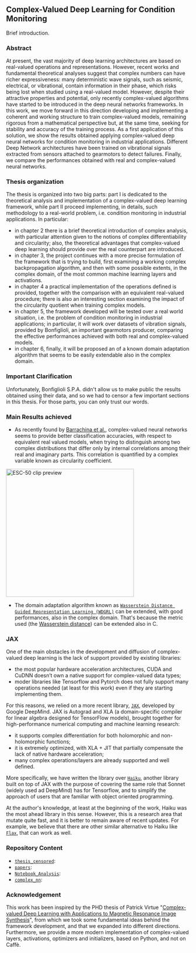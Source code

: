 ## Complex-Valued Deep Learning for Condition Monitoring

Brief introduction.

### Abstract

At present, the vast majority of deep learning architectures are based on real-valued operations and representations. However, recent works and fundamental theoretical analyses suggest that complex numbers can have richer expressiveness: many deterministic wave signals, such as seismic, electrical, or vibrational, contain information in their phase, which risks being lost when studied using a real-valued model. However, despite their attractive properties and potential, only recently complex-valued algorithms have started to be introduced in the deep neural networks frameworks.
In this work, we move forward in this direction developing and implementing a coherent and working structure to train complex-valued models, remaining rigorous from a mathematical perspective but, at the same time, seeking for stability and accuracy of the training process.
As a first application of this solution, we show the results obtained applying complex-valued deep neural networks for condition monitoring in industrial applications. Different Deep Network architectures have been trained on vibrational signals extracted from sensors attached to gearmotors to detect failures. Finally, we compare the performances obtained with real and complex-valued neural networks.

### Thesis organization

The thesis is organized into two big parts: part I is dedicated to the theoretical analysis and implementation of a complex-valued deep learning framework, while part II proceed implementing, in details, such methodology to a real-world problem, i.e. condition monitoring in industrial applications. 
In particular:
* in chapter 2 there is a brief theoretical introduction of complex analysis, with particular attention given to the notions of complex differentiability and circularity; also, the theoretical advantages that complex-valued deep learning should provide over the real counterpart are introduced.
* in chapter 3, the project continues with a more precise formulation of the framework that is trying to build, first examining a working complex backpropagation algorithm, and then with some possible extents, in the complex domain, of the most common machine learning layers and activations.
* in chapter 4 a practical implementation of the operations defined is provided, together with the comparison with an equivalent real-valued procedure; there is also an interesting section examining the impact of the circularity quotient when training complex models.
* in chapter 5, the framework developed will be tested over a real world situation, i.e. the problem of condition monitoring in industrial applications; in particular, it will work over datasets of vibration signals, provided by Bonfiglioli, an important gearmotors producer, comparing the effective performances achieved with both real and complex-valued models.
* in chapter 6, finally, it will be proposed an of a known domain adaptation algorithm that seems to be easily extendable also in the complex domain.

### Important Clarification

Unfortunately, Bonfiglioli S.P.A. didn't allow us to make public the results obtained using their data, and so we had to censor a few important sections in this thesis. For those parts, you can only trust our words.

### Main Results achieved

* As recently found by [Barrachina et al.](https://arxiv.org/abs/2009.08340v2), complex-valued neural networks seems to provide better classification accuracies, with respect to equivalent real valued models, when trying to distinguish among two complex distributions that differ only by internal correlations among their real and imaginary parts. This correlation is quantified by a complex variable known as circularity coefficient.
<img src="circularity_results.png" alt="ESC-50 clip preview" title="ESC-50 clip preview" align="center" width=350 />

* The domain adaptation algorithm known as [`Wasserstein Distance Guided Representation Learning (WDGRL)`](https://arxiv.org/abs/1707.01217) can be extended, with good performances, also in the complex domain. That's because the metric used (the [Wasserstein distance](https://en.wikipedia.org/wiki/Wasserstein_metric)) can be extended also in C.

### JAX

One of the main obstacles in the development and diffusion of complex-valued deep learning is the lack of support provided by existing libraries:
* the most popular hardware acceleration architectures, CUDA and CuDNN doesn’t own a native support for complex-valued data types;
* moder libraries like Tensorflow and Pytorch does not fully support many operations needed (at least for this work) even if they are starting implementing them.

For this reasons, we relied on a more recent library, [`JAX`](https://github.com/google/jax), developed by Google DeepMind. JAX is Autograd and XLA (a domain-specific compiler for linear algebra designed for TensorFlow models), brought together for high-performance numerical computing and machine learning research:
* it supports complex differentiation for both holomorphic and non-holomorphic functions;
* it is extremely optimized, with XLA + JIT that partially compensate the lack of native hardware acceleration;
* many complex operations/layers are already supported and well defined.

More specifically, we have written the library over [`Haiku`](https://github.com/deepmind/dm-haiku), another library built on top of JAX with the purpose of covering the same role that Sonnet (widely used ad DeepMind) has for Tensorflow, and to simplify the approach of users that are familiar with object oriented programming.

At the author's knowledge, at least at the beginning of the work, Haiku was the most ahead library in this sense. However, this is a research area that mutate quite fast, and it is better to remain aware of recent updates. For example, we believe that there are other similar alternative to Haiku like [`Flax`](https://github.com/google/flax), that can work as well.


### Repository Content

- [`thesis_censored`](thesis_censored.pdf): 
- [`papers`](papers):
- [`Notebook_Analysis`](Notebook_Analysis):
- [`complex_nn`](complex_nn):


### Acknowledgement

This work has been inspired by the PHD thesis of Patrick Virtue "[Complex-valued Deep Learning with Applications to Magnetic Resonance Image Synthesis](https://www2.eecs.berkeley.edu/Pubs/TechRpts/2019/EECS-2019-130.html)", from which we took some fundamental ideas behind the framework development, and that we expanded into different directions. 
Furthermore, we provide a more modern implementation of complex-valued layers, activations, optimizers and initializers, based on Python, and not on Caffè.
